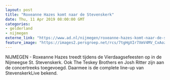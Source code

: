```yaml
---
layout: post
title: "Roxeanne Hazes komt naar de Stevenskerk"
date: Thu, 11 Apr 2019 08:00:00 GMT
categories: 
- gelderland 
- nijmegen 
externe_link: "https://www.ad.nl/nijmegen/roxeanne-hazes-komt-naar-de-stevenskerk~a3ea818d/"
feature_image: "https://images2.persgroep.net/rcs/7tgHgXIr7XmV4MV_CxAozGjLhyI/diocontent/145291611/_fitwidth/400/?appId=21791a8992982cd8da851550a453bd7f&quality=0.7"
---
```


NIJMEGEN - Roxeanne Hazes treedt tijdens de Vierdaagsefeesten op in de Nijmeegse St. Stevenskerk. Ook The Teskey Brothers en Josh Ritter zijn aan de concertreeks toegevoegd. Daarmee is de complete line-up van StevenskerkLive bekend.
